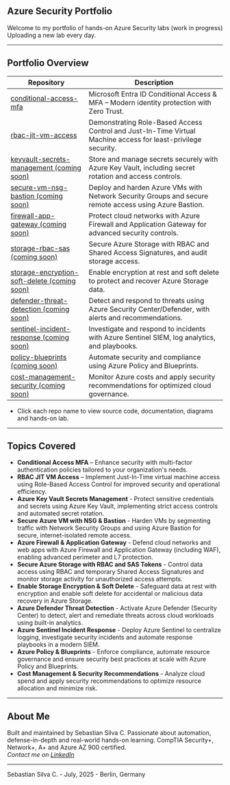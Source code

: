 ## Azure Security Portfolio

Welcome to my portfolio of hands-on Azure Security labs (work in progress) Uploading a new lab every day.

---

## Portfolio Overview

| Repository                                                                                      | Description                                                                                                     |
|-------------------------------------------------------------------------------------------------|-----------------------------------------------------------------------------------------------------------------|
| [conditional-access-mfa](https://github.com/Azure-Security-Portfolio/conditional-access-mfa)    | Microsoft Entra ID Conditional Access & MFA – Modern identity protection with Zero Trust.                       |
| [rbac-jit-vm-access](https://github.com/Azure-Security-Portfolio/rbac-jit-vm-access)            | Demonstrating Role-Based Access Control and Just-In-Time Virtual Machine access for least-privilege security.   |
| [keyvault-secrets-management (coming soon)](./03%20-%20azure-keyvault-secrets-management)       | Store and manage secrets securely with Azure Key Vault, including secret rotation and access controls.          |
| [secure-vm-nsg-bastion (coming soon)](./04%20-%20azure-secure-vm-nsg-bastion)                   | Deploy and harden Azure VMs with Network Security Groups and secure remote access using Azure Bastion.          |
| [firewall-app-gateway (coming soon)](./05%20-%20azure-firewall-app-gateway)                     | Protect cloud networks with Azure Firewall and Application Gateway for advanced security controls.              |
| [storage-rbac-sas (coming soon)](./06%20-%20azure-storage-rbac-sas)                             | Secure Azure Storage with RBAC and Shared Access Signatures, and audit storage access.                          |
| [storage-encryption-soft-delete (coming soon)](./07%20-%20azure-storage-encryption-soft-delete) | Enable encryption at rest and soft delete to protect and recover Azure Storage data.                            |
| [defender-threat-detection (coming soon)](./08%20-%20azure-defender-threat-detection)           | Detect and respond to threats using Azure Security Center/Defender, with alerts and recommendations.            |
| [sentinel-incident-response (coming soon)](./09%20-%20azure-sentinel-incident-response)         | Investigate and respond to incidents with Azure Sentinel SIEM, log analytics, and playbooks.                    |
| [policy-blueprints (coming soon)](./10%20-%20azure-policy-blueprints)                           | Automate security and compliance using Azure Policy and Blueprints.                                             |
| [cost-management-security (coming soon)](./11%20-%20azure-cost-management-security)             | Monitor Azure costs and apply security recommendations for optimized cloud governance.                          |

* Click each repo name to view source code, documentation, diagrams and hands-on lab.

---

## Topics Covered

- **Conditional Access MFA** – Enhance security with multi-factor authentication policies tailored to your organization's needs.
- **RBAC JIT VM Access** – Implement Just-In-Time virtual machine access using Role-Based Access Control for improved security and operational efficiency.
- **Azure Key Vault Secrets Management** - Protect sensitive credentials and secrets using Azure Key Vault, implementing strict access controls and automated secret rotation.
- **Secure Azure VM with NSG & Bastion** - Harden VMs by segmenting traffic with Network Security Groups and using Azure Bastion for secure, internet-isolated remote access.
- **Azure Firewall & Application Gateway** - Defend cloud networks and web apps with Azure Firewall and Application Gateway (including WAF), enabling advanced perimeter and L7 protection.
- **Secure Azure Storage with RBAC and SAS Tokens** - Control data access using RBAC and temporary Shared Access Signatures and monitor storage activity for unauthorized access attempts.
- **Enable Storage Encryption & Soft Delete** - Safeguard data at rest with encryption and enable soft delete for accidental or malicious data recovery in Azure Storage.
- **Azure Defender Threat Detection** - Activate Azure Defender (Security Center) to detect, alert and remediate threats across cloud workloads using built-in analytics.
- **Azure Sentinel Incident Response** - Deploy Azure Sentinel to centralize logging, investigate security incidents and automate response playbooks in a modern SIEM.
- **Azure Policy & Blueprints** - Enforce compliance, automate resource governance and ensure security best practices at scale with Azure Policy and Blueprints.
- **Cost Management & Security Recommendations** - Analyze cloud spend and apply security recommendations to optimize resource allocation and minimize risk.

---

## About Me

Built and maintained by Sebastian Silva C. Passionate about automation, defense-in-depth and real-world hands-on learning. 
CompTIA Security+, Network+, A+ and Azure AZ 900 certified.   
*Contact me on [LinkedIn](https://www.linkedin.com/in/sebastiansilc)*

---

Sebastian Silva C. - July, 2025 - Berlin, Germany
